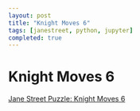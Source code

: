 ```yaml
---
layout: post
title: "Knight Moves 6"
tags: [janestreet, python, jupyter]
completed: true
---
```


# Knight Moves 6

[Jane Street Puzzle: Knight Moves 6](https://www.janestreet.com/puzzles/knight-moves-6-index/)